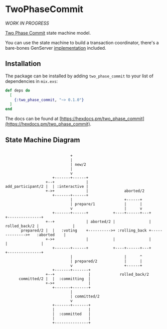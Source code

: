 # TwoPhaseCommit

*WORK IN PROGRESS*

[Two Phase Commit](https://en.wikipedia.org/wiki/Two-phase_commit_protocol) state machine model.

You can use the state machine to build a transaction coordinator, there's a bare-bones GenServer [implementation](example/lib/coordinator.ex) included.

## Installation

The package can be installed by adding `two_phase_commit` to your list of dependencies in `mix.exs`:

```elixir
def deps do
  [
    {:two_phase_commit, "~> 0.1.0"}
  ]
end
```

The docs can be found at [https://hexdocs.pm/two_phase_commit](https://hexdocs.pm/two_phase_commit).

## State Machine Diagram

```

                             +
                             |
                             | new/2
                             |
                             v
                     +-------+------+
                  +--+              |
add_participant/2 |  | :interactive |
                  +->+              |                aborted/2
                     +-------+------+
                             |                       +------+
                             | prepare/1             |      |
                             v                       |      v
                     +-------+------+           +----+------+---+               +---------------+
                  +--+              | aborted/2 |               | rolled_back/2 |               |
       prepared/2 |  |   :voting    +---------->+ :rolling_back +-------------->+   :aborted    |
                  +->+              |           |               |               |               |
                     +-------+------+           +----+------+---+               +---------------+
                             |                       |      ^
                             | prepared/2            |      |
                             v                       +------+
                     +-------+-------+
                  +--+               |             rolled_back/2
      committed/2 |  |  :committing  |
                  +->+               |
                     +-------+-------+
                             |
                             | committed/2
                             v
                     +-------+-------+
                     |               |
                     |  :committed   |
                     |               |
                     +---------------+

```
